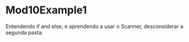 # Mod10Example1
Entendendo if and else, e aprendendo a usar o Scanner, desconsiderar a segunda pasta.
